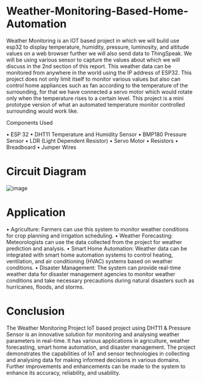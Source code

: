 # Weather-Monitoring-Based-Home-Automation

Weather Monitoring is an IOT based project in which we will build use esp32  to display temperature, humidity, pressure, luminosity, and altitude values on a web browser further we will also send data to ThingSpeak. We will be using various sensor to capture the values about which we will discuss in the 2nd section of this report. This weather data can be monitored from anywhere in the world using the IP address of ESP32. 
This project does not only limit itself to monitor various values but also can control home appliances such as fan according to the temperature of the surrounding, for that we have connected a servo motor which would rotate only when the temperature rises to a certain level. This project is a mini prototype version of what an automated temperature monitor controlled surrounding would work like.

Components Used

•	ESP 32 
•	DHT11 Temperature and Humidity Sensor
•	BMP180 Pressure Sensor
•	LDR (Light Dependent Resistor)
•	Servo Motor
•	Resistors
•	Breadboard
•	Jumper Wires

# Circuit Diagram
![image](https://github.com/shambhavi2209/Weather-App/assets/72241708/e813aa55-9916-4a74-8d93-17dd773e1eff)

# Application
•	Agriculture: Farmers can use this system to monitor weather conditions for crop planning and irrigation scheduling.
•	Weather Forecasting: Meteorologists can use the data collected from the project for weather prediction and analysis.
•	Smart Home Automation: Weather data can be integrated with smart home automation systems to control heating, ventilation, and air conditioning (HVAC) systems based on weather conditions.
•	Disaster Management: The system can provide real-time weather data for disaster management agencies to monitor weather conditions and take necessary precautions during natural disasters such as hurricanes, floods, and storms.

# Conclusion
The Weather Monitoring Project IoT based project using DHT11 & Pressure Sensor is an innovative solution for monitoring and analysing weather parameters in real-time. It has various applications in agriculture, weather forecasting, smart home automation, and disaster management. The project demonstrates the capabilities of IoT and sensor technologies in collecting and analysing data for making informed decisions in various domains. Further improvements and enhancements can be made to the system to enhance its accuracy, reliability, and usability.
